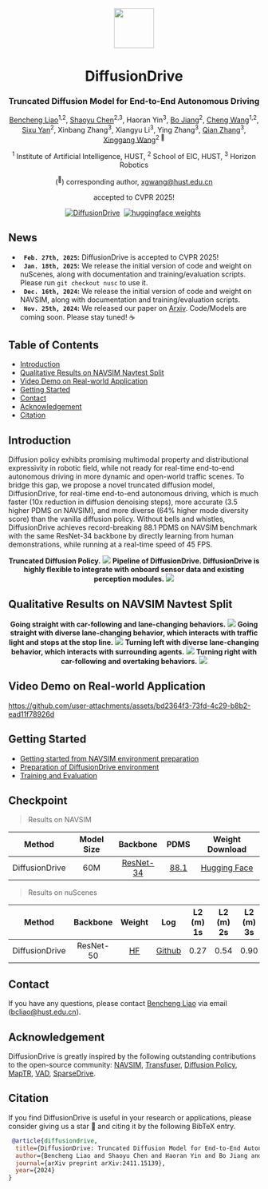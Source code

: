 <div align="center">
<img src="assets/logo.png" width="80">
<h1>DiffusionDrive</h1>
<h3>Truncated Diffusion Model for End-to-End Autonomous Driving</h3>

[Bencheng Liao](https://github.com/LegendBC)<sup>1,2</sup>, [Shaoyu Chen](https://scholar.google.com/citations?user=PIeNN2gAAAAJ&hl=en&oi=sra)<sup>2,3</sup>, Haoran Yin<sup>3</sup>, [Bo Jiang](https://scholar.google.com/citations?user=UlDxGP0AAAAJ&hl=en)<sup>2</sup>, [Cheng Wang](https://scholar.google.com/citations?user=PdJIyPIAAAAJ&hl=zh-CN)<sup>1,2</sup>, [Sixu Yan](https://github.com/Yansixu/)<sup>2</sup>, Xinbang Zhang<sup>3</sup>, Xiangyu Li<sup>3</sup>, Ying Zhang<sup>3</sup>, [Qian Zhang](https://scholar.google.com/citations?user=pCY-bikAAAAJ&hl=zh-CN)<sup>3</sup>, [Xinggang Wang](https://xwcv.github.io)<sup>2 :email:</sup>
 
<sup>1</sup> Institute of Artificial Intelligence, HUST, <sup>2</sup> School of EIC, HUST, <sup>3</sup> Horizon Robotics

(<sup>:email:</sup>) corresponding author, xgwang@hust.edu.cn

accepted to CVPR 2025!

[![DiffusionDrive](https://img.shields.io/badge/Paper-DiffusionDrive-2b9348.svg?logo=arXiv)](https://arxiv.org/abs/2411.15139)&nbsp;
[![huggingface weights](https://img.shields.io/badge/%F0%9F%A4%97%20Weights-DiffusionDrive-yellow)](https://huggingface.co/hustvl/DiffusionDrive)&nbsp;



</div>

## News
* **` Feb. 27th, 2025`:** DiffusionDrive is accepted to CVPR 2025!
* **` Jan. 18th, 2025`:** We release the initial version of code and weight on nuScenes, along with documentation and training/evaluation scripts. Please run `git checkout nusc` to use it.
* **` Dec. 16th, 2024`:** We release the initial version of code and weight on NAVSIM, along with documentation and training/evaluation scripts.
* **` Nov. 25th, 2024`:** We released our paper on [Arxiv](https://arxiv.org/abs/2411.15139). Code/Models are coming soon. Please stay tuned! ☕️


## Table of Contents
- [Introduction](#introduction)
- [Qualitative Results on NAVSIM Navtest Split](#qualitative-results-on-navsim-navtest-split)
- [Video Demo on Real-world Application](#video-demo-on-real-world-application)
- [Getting Started](#getting-started)
- [Contact](#contact)
- [Acknowledgement](#acknowledgement)
- [Citation](#citation)

## Introduction
Diffusion policy exhibits promising multimodal property and distributional expressivity in robotic field, while not ready for real-time end-to-end autonomous driving in more dynamic and open-world traffic scenes. To bridge this gap, we propose a novel truncated diffusion model, DiffusionDrive, for real-time end-to-end autonomous driving, which is much faster (10x reduction in diffusion denoising steps), more accurate (3.5 higher PDMS on NAVSIM), and more diverse (64% higher mode diversity score) than the vanilla diffusion policy. Without bells and whistles, DiffusionDrive achieves record-breaking 88.1 PDMS on NAVSIM benchmark with the same ResNet-34 backbone by directly learning from human demonstrations, while running at a real-time speed of 45 FPS.

<div align="center"><b>Truncated Diffusion Policy.</b>
<img src="assets/truncated_diffusion_policy.png" />
<b>Pipeline of DiffusionDrive. DiffusionDrive is highly flexible to integrate with onboard sensor data and existing perception modules.</b>
<img src="assets/pipeline.png" />
</div>

## Qualitative Results on NAVSIM Navtest Split
<div align="center">
<b>Going straight with car-following and lane-changing behaviors.</b>
<img src="assets/straight_0.png" />
<b>Going straight with diverse lane-changing behavior, which interacts with traffic light and stops at the stop line.</b>
<img src="assets/straight_1.png" />
<b>Turning left with diverse lane-changing behavior, which interacts with surrounding agents.</b>
<img src="assets/left_0.png" />
<b>Turning right with car-following and overtaking behaviors.</b>
<img src="assets/right_0.png" />
</div>

## Video Demo on Real-world Application


https://github.com/user-attachments/assets/bd2364f3-73fd-4c29-b8b2-ead11f78926d





## Getting Started

- [Getting started from NAVSIM environment preparation](https://github.com/autonomousvision/navsim?tab=readme-ov-file#getting-started-)
- [Preparation of DiffusionDrive environment](docs/install.md)
- [Training and Evaluation](docs/train_eval.md)


## Checkpoint

> Results on NAVSIM


| Method | Model Size | Backbone | PDMS | Weight Download |
| :---: | :---: | :---: | :---:  | :---: |
| DiffusionDrive | 60M | [ResNet-34](https://huggingface.co/timm/resnet34.a1_in1k) | [88.1](https://github.com/hustvl/DiffusionDrive/releases/download/DiffusionDrive_88p1_PDMS_Eval_file/diffusiondrive_88p1_PDMS.csv) | [Hugging Face](https://huggingface.co/hustvl/DiffusionDrive) |

> Results on nuScenes


| Method | Backbone | Weight | Log | L2 (m) 1s | L2 (m) 2s | L2 (m) 3s | L2 (m) Avg | Col. (%) 1s | Col. (%) 2s | Col. (%) 3s | Col. (%) Avg |
| :---: | :---: | :---: | :---: | :---: | :---: | :---:| :---: | :---: | :---: | :---: | :---: |
| DiffusionDrive | ResNet-50 | [HF](https://huggingface.co/hustvl/DiffusionDrive) | [Github](https://github.com/hustvl/DiffusionDrive/releases/download/DiffusionDrive_nuScenes/diffusiondrive_stage2.log.log) |  0.27 | 0.54  | 0.90 |0.57 | 0.03  | 0.05 | 0.16 | 0.08  |



## Contact
If you have any questions, please contact [Bencheng Liao](https://github.com/LegendBC) via email (bcliao@hust.edu.cn).

## Acknowledgement
DiffusionDrive is greatly inspired by the following outstanding contributions to the open-source community: [NAVSIM](https://github.com/autonomousvision/navsim), [Transfuser](https://github.com/autonomousvision/transfuser), [Diffusion Policy](https://github.com/real-stanford/diffusion_policy), [MapTR](https://github.com/hustvl/MapTR), [VAD](https://github.com/hustvl/VAD), [SparseDrive](https://github.com/swc-17/SparseDrive).

## Citation
If you find DiffusionDrive is useful in your research or applications, please consider giving us a star 🌟 and citing it by the following BibTeX entry.

```bibtex
 @article{diffusiondrive,
  title={DiffusionDrive: Truncated Diffusion Model for End-to-End Autonomous Driving},
  author={Bencheng Liao and Shaoyu Chen and Haoran Yin and Bo Jiang and Cheng Wang and Sixu Yan and Xinbang Zhang and Xiangyu Li and Ying Zhang and Qian Zhang and Xinggang Wang},
  journal={arXiv preprint arXiv:2411.15139},
  year={2024}
}
```
